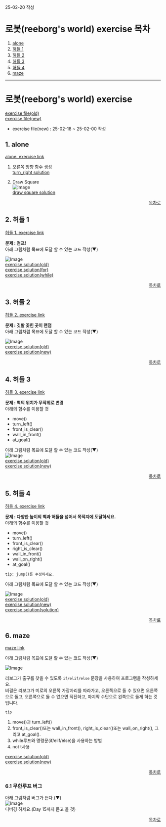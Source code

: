 25-02-20 작성
# 로봇(reeborg's world) exercise 목차
1. [alone](#1-alone)
2. [허들 1](#2-허들-1)
3. [허들 2](#3-허들-2)
4. [허들 3](#4-허들-3)
5. [허들 4](#5-허들-4)
6. [maze](#6-maze)
---

# 로봇(reeborg's world) exercise
[exercise file(old)](https://github.com/Song1610/100days/tree/main/Day%206/exercise/old) <br>
[exercise file(new)](https://github.com/Song1610/100days/tree/main/Day%206/exercise/new)
* exercise file(new) : 25-02-18 ~ 25-02-00 작성

## 1. alone
[alone. exercise link](https://reeborg.ca/reeborg.html?lang=en&mode=python&menu=worlds%2Fmenus%2Freeborg_intro_en.json&name=Alone&url=%2Fworlds%2Ftutorial_en%2Falone.json)

1. 오른쪽 방향 함수 생성 <br>
[turn_right solution](https://github.com/Song1610/100days/blob/main/Day%206/exercise/new/alone(turn_right).py)

2. Draw Square <br>
    ![Image](https://github.com/user-attachments/assets/b1883bd7-32e3-4de7-99d9-b564950e22ee) <br>
    [draw square solution](https://github.com/Song1610/100days/blob/main/Day%206/exercise/new/alone(DrawSquare).py)

<div align="right">

[목차로](#로봇reeborgs-world-exercise-목차)
</div>


## 2. 허들 1
[허들 1. exercise link](https://reeborg.ca/reeborg.html?lang=en&mode=python&menu=worlds%2Fmenus%2Freeborg_intro_en.json&name=Hurdle%201&url=worlds%2Ftutorial_en%2Fhurdle1.json)

**문제 : 점프!** <br>
아래 그림처럼 목표에 도달 할 수 있는 코드 작성(▼)

![Image](https://github.com/user-attachments/assets/2a7c6b6d-8f6a-4dd8-a3ce-5cf08761e5c1) <br>
[exercise solution(old)](https://github.com/Song1610/100days/blob/main/Day%206/exercise/old/hurdle_1.py) <br>
[exercise solution(for)](https://github.com/Song1610/100days/blob/main/Day%206/exercise/new/hurdle_1(for).py) <br>
[exercise solution(while)](https://github.com/Song1610/100days/blob/main/Day%206/exercise/new/hurdle_1(while).py)

<div align="right">

[목차로](#로봇reeborgs-world-exercise-목차)
</div>

## 3. 허들 2
[허들 2. exercise link](https://reeborg.ca/reeborg.html?lang=en&mode=python&menu=worlds%2Fmenus%2Freeborg_intro_en.json&name=Hurdle%202&url=worlds%2Ftutorial_en%2Fhurdle2.json)

**문제 : 깃발 꽂힌 곳이 랜덤** <br>
아래 그림처럼 목표에 도달 할 수 있는 코드 작성(▼)

![Image](https://github.com/user-attachments/assets/69fde674-a4f0-4f60-915f-0c76fa13c5bc) <br> 
[exercise solution(old)](https://github.com/Song1610/100days/blob/main/Day%206/exercise/old/hurdle_2.py) <br>
[exercise solution(new)](https://github.com/Song1610/100days/blob/main/Day%206/exercise/new/hurdle_2.py)

<div align="right">

[목차로](#로봇reeborgs-world-exercise-목차)
</div>

## 4. 허들 3
[허들 3. exercise link](https://reeborg.ca/reeborg.html?lang=en&mode=python&menu=worlds%2Fmenus%2Freeborg_intro_en.json&name=Hurdle%203&url=worlds%2Ftutorial_en%2Fhurdle3.json)

**문제 : 벽의 위치가 무작위로 변경** <br>
아래의 함수를 이용할 것 <br>
- move()
- turn_left()
- front_is_clear()
- wall_in_front()
- at_goal()

아래 그림처럼 목표에 도달 할 수 있는 코드 작성(▼) <br>
![Image](https://github.com/user-attachments/assets/f52560bd-5ccc-4ab5-bdea-d22d9f7a35b4) <br>
[exercise solution(old)](https://github.com/Song1610/100days/blob/main/Day%206/exercise/old/hurdle_3.py) <br>
[exercise solution(new)](https://github.com/Song1610/100days/blob/main/Day%206/exercise/new/hurdle_3.py)

<div align="right">

[목차로](#로봇reeborgs-world-exercise-목차)
</div>


## 5. 허들 4
[허들 4. exercise link](https://reeborg.ca/reeborg.html?lang=en&mode=python&menu=worlds%2Fmenus%2Freeborg_intro_en.json&name=Hurdle%204&url=worlds%2Ftutorial_en%2Fhurdle4.json)

**문제 : 다양한 높이의 벽과 허들을 넘어서 목적지에 도달하세요.** <br>
아래의 함수를 이용할 것 <br>
- move()
- turn_left()
- front_is_clear()
- right_is_clear()
- wall_in_front()
- wall_on_right()
- at_goal()

`tip: jump()를 수정하세요.`

아래 그림처럼 목표에 도달 할 수 있는 코드 작성(▼)

![Image](https://github.com/user-attachments/assets/5d2d4723-4d63-4fc8-b235-f559550e308b) <br>
[exercise solution(old)](https://github.com/Song1610/100days/blob/main/Day%206/exercise/old/hurdle_4.py) <br>
[exercise solution(new)](https://github.com/Song1610/100days/blob/main/Day%206/exercise/new/hurdle_4.py) <br>
[exercise solution(solution)](https://github.com/Song1610/100days/blob/main/Day%206/exercise/new/hurdle_4(solution).py)

<div align="right">

[목차로](#로봇reeborgs-world-exercise-목차)
</div>


## 6. maze
[maze link](https://reeborg.ca/reeborg.html?lang=en&mode=python&menu=worlds%2Fmenus%2Freeborg_intro_en.json&name=Maze&url=worlds%2Ftutorial_en%2Fmaze1.json)

아래 그림처럼 목표에 도달 할 수 있는 코드 작성(▼)

![Image](https://github.com/user-attachments/assets/1d91397a-1313-46bf-b357-e567a1fa1d58) <br>


리보그가 출구를 찾을 수 있도록 `if/elif/else` 문장을 사용하여 프로그램을 작성하세요. <br>
비결은 리보그가 미로의 오른쪽 가장자리를 따라가고, 오른쪽으로 돌 수 있으면 오른쪽으로 돌고, 오른쪽으로 돌 수 없으면 직진하고, 마지막 수단으로 왼쪽으로 돌게 하는 것입니다. <br>

`tip`
1. move()과 turn_left()
2. front_is_clear()또는 wall_in_front(), right_is_clear()또는 wall_on_right(), 그리고 at_goal().
3. while루프와 명령문(if/elif/else)을 사용하는 방법
4. not t사용


[exercise solution(old)](https://github.com/Song1610/100days/blob/main/Day%206/exercise/old/maze.py) <br>
[exercise solution(new)](https://github.com/Song1610/100days/blob/main/Day%206/exercise/new/maze.py)

<div align="right">

[목차로](#로봇reeborgs-world-exercise-목차)
</div>


### 6.1 무한루프 버그
아래 그림처럼 버그가 뜬다.(▼) <br>
![Image](https://github.com/user-attachments/assets/e6b3c187-7a8a-43d5-8f5d-320db65200fc) <br>
디버깅 하세요.(Day 15까지 듣고 올 것)


<div align="right">

[목차로](#로봇reeborgs-world-exercise-목차)
</div>